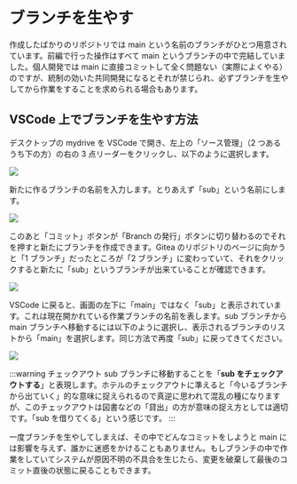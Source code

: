 # ブランチを生やす

作成したばかりのリポジトリでは main という名前のブランチがひとつ用意されています。前編で行った操作はすべて main というブランチの中で完結していました。個人開発では main に直接コミットして全く問題ない（実際によくやる）のですが、統制の効いた共同開発になるとそれが禁じられ、必ずブランチを生やしてから作業をすることを求められる場合もあります。

## VSCode 上でブランチを生やす方法

デスクトップの mydrive を VSCode で開き、左上の「ソース管理」（2 つあるうち下の方）の右の 3 点リーダーをクリックし、以下のように選択します。

![](https://md.trap.jp/uploads/upload_109d3bb31f906441dc3deaa484d986bb.png)

新たに作るブランチの名前を入力します。とりあえず「sub」という名前にします。

![](https://md.trap.jp/uploads/upload_026c78db454aa7ad87719aa8437c12c9.png)

このあと「コミット」ボタンが「Branch の発行」ボタンに切り替わるのでそれを押すと新たにブランチを作成できます。Gitea のリポジトリのページに向かうと「1 ブランチ」だったところが「2 ブランチ」に変わっていて、それをクリックすると新たに「sub」というブランチが出来ていることが確認できます。

![](https://md.trap.jp/uploads/upload_a77312e7f5eee332c5a298295b70bf66.png)

VSCode に戻ると、画面の左下に「main」ではなく「sub」と表示されています。これは現在開かれている作業ブランチの名前を表します。sub ブランチから main ブランチへ移動するには以下のように選択し、表示されるブランチのリストから「main」を選択します。同じ方法で再度「sub」に戻ってきてください。

![](https://md.trap.jp/uploads/upload_9d580b10f7b3da8ff299e1fcb20fa2ad.png)

:::warning チェックアウト
sub ブランチに移動することを「**sub をチェックアウトする**」と表現します。ホテルのチェックアウトに準えると「今いるブランチから出ていく」的な意味に捉えられるので真逆に思われて混乱の種になりますが、このチェックアウトは図書などの「貸出」の方が意味の捉え方としては適切です。「sub を借りてくる」という感じです。
:::

一度ブランチを生やしてしまえば、その中でどんなコミットをしようと main には影響を与えず、誰かに迷惑をかけることもありません。もしブランチの中で作業をしていてシステムが原因不明の不具合を生じたら、変更を破棄して最後のコミット直後の状態に戻ることもできます。